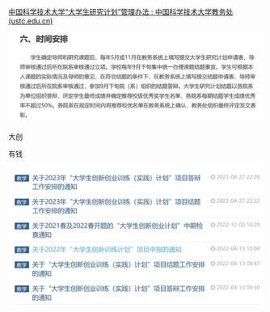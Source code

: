 [中国科学技术大学“大学生研究计划”管理办法 : 中国科学技术大学教务处 (ustc.edu.cn)](https://www.teach.ustc.edu.cn/document/doc-administration/4006.html)

![image-20230429123011971](./大研.assets/image-20230429123011971.png)





 大创

有钱



![image-20230505233614136](./大研.assets/image-20230505233614136.png)